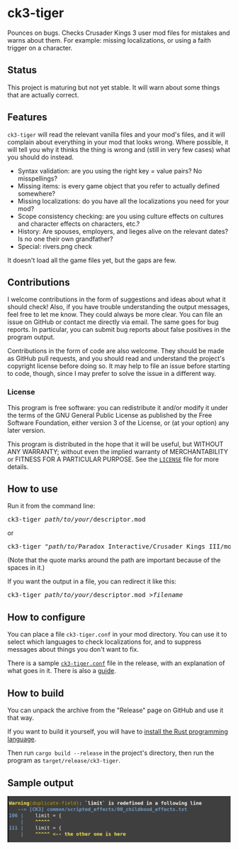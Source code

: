 # ck3-tiger
Pounces on bugs. Checks Crusader Kings 3 user mod files for mistakes and warns about them. For example: missing localizations, or using a faith trigger on a character.

## Status
This project is maturing but not yet stable. It will warn about some things that are actually correct.

## Features
`ck3-tiger` will read the relevant vanilla files and your mod's files, and it will complain about everything in your mod that looks wrong. Where possible, it will tell you why it thinks the thing is wrong and (still in very few cases) what you should do instead.

* Syntax validation: are you using the right key = value pairs? No misspellings?
* Missing items: is every game object that you refer to actually defined somewhere?
* Missing localizations: do you have all the localizations you need for your mod?
* Scope consistency checking: are you using culture effects on cultures and character effects on characters, etc.?
* History: Are spouses, employers, and lieges alive on the relevant dates? Is no one their own grandfather?
* Special: rivers.png check

It doesn't load all the game files yet, but the gaps are few.

## Contributions

I welcome contributions in the form of suggestions and ideas about what it should check! Also, if you have trouble understanding the output messages, feel free to let me know. They could always be more clear. You can file an issue on GitHub or contact me directly via email. The same goes for bug reports. In particular, you can submit bug reports about false positives in the program output.

Contributions in the form of code are also welcome. They should be made as GitHub pull requests, and you should read and understand the project's copyright license before doing so. It may help to file an issue before starting to code, though, since I may prefer to solve the issue in a different way.

### License

This program is free software: you can redistribute it and/or modify it under the terms of the GNU General Public License as published by the Free Software Foundation, either version 3 of the License, or (at your option) any later version.

This program is distributed in the hope that it will be useful, but WITHOUT ANY WARRANTY; without even the implied warranty of MERCHANTABILITY or FITNESS FOR A PARTICULAR PURPOSE. See the [`LICENSE`](LICENSE) file for more details.

## How to use
Run it from the command line:
<pre>
ck3-tiger <i>path/to/your/</i>descriptor.mod
</pre>
or
<pre>
ck3-tiger "<i>path/to/</i>Paradox Interactive/Crusader Kings III/mod/YourMod.mod"
</pre>

(Note that the quote marks around the path are important because of the spaces in it.)

If you want the output in a file, you can redirect it like this:
<pre>
ck3-tiger <i>path/to/your/</i>descriptor.mod ><i>filename</i>
</pre>


## How to configure
You can place a file `ck3-tiger.conf` in your mod directory. You can use it to select which languages to check localizations for, and to suppress messages about things you don't want to fix.

There is a sample [`ck3-tiger.conf`](ck3-tiger.conf) file in the release, with an explanation of what goes in it. There is also a [guide](filter.md).

## How to build
You can unpack the archive from the "Release" page on GitHub and use it that way.

If you want to build it yourself, you will have to [install the Rust programming language](https://www.rust-lang.org/tools/install).

Then run `cargo build --release` in the project's directory, then run the program as `target/release/ck3-tiger`.

## Sample output

![Sample Output](example.png)
